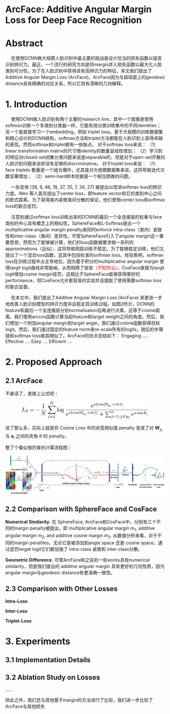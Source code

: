 ﻿---
title: 
date: 2019-10-21 17:28:05
tags:
categories: ["深度学习笔记"]
mathjax: true
---

ArcFace: Additive Angular Margin Loss for Deep Face Recognition
=============

# Abstract
&emsp; 在使用DCNN做大规模人脸识别中最主要的挑战是设计恰当的损失函数以提高识别辨识力。最近，一个流行的研究方向是将margin并入损失函数以最大化人脸类别可分性。为了在人脸识别中获得具有高辨识力的特征，本文我们提出了Additive Angular Margin Loss (ArcFace)。ArcFace因为与超球面上的geodesic distance具有精确的对应关系，所以它具有清晰的几何解释。
<!-- more -->

# 1. Introduction
&emsp; 使用DCNN做人脸识别有两个主要的research line，其中一个就像是使用softmax训练一个多类别分类器一样，它能有效分类训练集中的不同identities；另一个是直接学习一个embedding，例如 triplet loss。基于大规模的训练数据集和精心设计的DCNN结构，softmax方法和triplet方法都能在人脸识别上获得卓越的表现。然而softmax和triplet都有一些缺点。
对于softmax loss来说：
（1）linear transformation matrix的尺寸随identity的数量呈线性增加；
（2）学习到的特征对closed-set闭集分类问题来说是separable的，但是对于open-set开集的人脸识别问题来说却没有足够的discriminative。
对于triplet loss来说：
（1）face triplets 数量是一个组合爆炸，尤其是对大规模数据集来说，这将导致迭代次数显著增加；
（2）semi-hard样本挖掘是一个相当困难的问题。


&emsp; 一些变体 [38, 9, 46, 18, 37, 35, 7, 34, 27] 被提出以改进softmax loss的辨识力度。Wen 等人首先提出了center loss，即feature vector和它的类别中心之间的欧式距离，为了获得类内紧致类间分散的保证，他们使用center loss和softmax loss的联合惩罚。

&emsp; 注意到通过softmax loss训练出来的DCNN的最后一个全连接层的权重与face类别的中心具有概念上的相似性，SphereFace和L-Softmax提出一个multiplicative angular margin penalty来同时enforce intra-class（类内）紧致性和inter-class（类间）差异性。尽管SphereFace引入了angular margin这一重要思想，然而为了能够被计算，他们的loss函数被要求做一系列的approximations（近似），这将导致网路训练不稳定。为了能够稳定训练，他们又提出了一个混合loss函数，这其中包括标准的softmax loss。经验表明，softmax loss在训练过程中占主导地位，因为基于积分的multiplicative angular margin 使得targit logit曲线非常陡峭，从而阻碍了收敛<font color=red>（不知所云）</font>。CosFace直接为targit logit增加cosine margin惩罚，这相比于SphereFace能够获得更好的performance，但CosFace允许更容易的实验并且摆脱了使用需要softmax loss的联合监督。

&emsp; 在本文中，我们提出了Additive Angular Margin Loss (ArcFace) 来更进一步地改善人脸识别模型的辨识力度并且稳定其训练过程。如图2所示，DCNN的feature和最后一个全连接层分别normalisation后再进行点乘，这等于cosine距离。我们使用arccos函数计算当前feature和target weight之间的角度。然后，我们增加一个附加angular margin到target angle，我们通过cosine函数获得目标logit。然后，我们通过固定的feature norm来re-scale所有的logits，随后的步骤就和softmax loss极其相似了。ArcFace的优点总结如下：
Engaging .....
Effective ....
Easy ....
Efficient ....

# 2. Proposed Approach
## 2.1 ArcFace

不废话了，直接上公式吧：

<div align=center>
  <img src="https://github.com/JuneXia/JuneXia.github.io/raw/hexo/source/images/ml/arcface1.jpg" width = 80% height = 80% />
</div>

说了那么多，实际上就是将 Cosine Loss 中的余弦相似度 penalty 变成了对 $\boldsymbol{W}_{y_i}$ 与 $\boldsymbol{x}_i$ 之间的夹角 $\theta$ 的 penalty。

整了个看似很厉害的计算流程图：
<div align=center>
  <img src="https://github.com/JuneXia/JuneXia.github.io/raw/hexo/source/images/ml/arcface2.jpg" width = 100% height = 100% />
</div>


## 2.2 Comparison with SphereFace and CosFace
**Numerical Similarity.** 在 SphereFace, ArcFace和CosFace中，分别有三个不同的margin penalty被提出，即 multiplicative angular margin $m_1$, additive angular margin $m_2$, and additive cosine margin $m_3$. 从数值分析来看，对于不同的margin penalties，无论它是被添加到angle space 还是 cosine space，通过惩罚target logit它们都加强了 intra-class 紧致和 inter-class分散。


**Geometric Difference.** 尽管ArcFace和之前的一些works具有numerical similarity，但是我们提出的 additive angular margin 具有更好的几何性质，因为angular margin与geodesic distance有更准确一致性。

## 2.3 Comparison with Other Losses
**Intra-Loss**

**Inter-Loss**

**Triplet-Loss**


# 3. Experiments
## 3.1 Implementation Details

## 3.2 Ablation Study on Losses
……

除此之外，我们还与其他基于margin的方法进行了比较，我们进一步比较了ArcFace与其他损失




